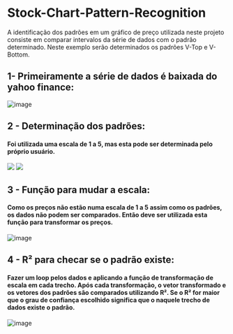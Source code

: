 # Stock-Chart-Pattern-Recognition

A identificação dos padrões em um gráfico de preço utilizada neste projeto consiste em comparar intervalos da série de dados com o padrão determinado.
Neste exemplo serão determinados os padrões V-Top e V-Bottom.

## 1- Primeiramente a série de dados é baixada do yahoo finance:

![image](https://user-images.githubusercontent.com/44553201/133943466-9bdc975e-abff-4953-8f9a-0c1a705c18a2.png)

## 2 - Determinação dos padrões:
#### Foi utilizada uma escala de 1 a 5, mas esta pode ser determinada pelo próprio usuário.

<div>
  <img src="https://user-images.githubusercontent.com/44553201/133943485-280112ca-6580-45b1-8cca-bb18b59146ad.png" >
  <img src="https://user-images.githubusercontent.com/44553201/133943785-30d9df0c-90a2-44e1-b8bf-be1cc7699497.png" >  
</div>

## 3 - Função para mudar a escala:
#### Como os preços não estão numa escala de 1 a 5 assim como os padrões, os dados não podem ser comparados. Então deve ser utilizada esta função para transformar os preços.
![image](https://user-images.githubusercontent.com/44553201/133943567-452595ca-c271-42ee-a103-b04f1ba9915e.png)

## 4 - R² para checar se o padrão existe:
#### Fazer um loop pelos dados e aplicando a função de transformação de escala em cada trecho. Após cada transformação, o vetor transformado e os vetores dos padrões são comparados utilizando R². Se o R² for maior que o grau de confiança escolhido significa que o naquele trecho de dados existe o padrão.
![image](https://user-images.githubusercontent.com/44553201/133943670-54457ce7-533c-47d0-9fb3-7d29831f5668.png)


